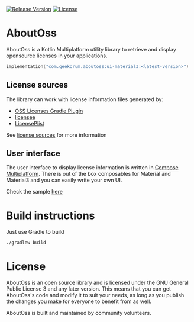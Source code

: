 [![Release Version](https://img.shields.io/maven-central/v/com.geekorum.aboutoss/core?label=release)](https://search.maven.org/#search%7Cga%7C1%7Caboutoss)
[![License](https://img.shields.io/github/license/fbarthelery/AboutOss)](https://github.com/fbarthelery/AboutOss/blob/main/LICENSE)

AboutOss
==========

AboutOss is a Kotlin Multiplatform utility library to retrieve and display opensource licenses in your applications.

```kotlin title="build.gradle.kts"
implementation("com.geekorum.aboutoss:ui-material3:<latest-version>")
```

License sources
---------------

The library can work with license information files generated by:

- [OSS Licenses Gradle Plugin](https://github.com/google/play-services-plugins/tree/main/oss-licenses-plugin)
- [licensee](https://github.com/cashapp/licensee)
- [LicensePlist](https://github.com/mono0926/LicensePlist)

See [license sources](license-sources.md) for more information

User interface
--------------

The user interface to display license information is written in [Compose Multiplatform](https://github.com/JetBrains/compose-multiplatform).
There is out of the box composables for Material and Material3 and you can easily write your own UI.

Check the sample [here](https://github.com/fbarthelery/AboutOss/tree/main/sample)

Build instructions
==================

Just use Gradle to build

    ./gradlew build


License
=======

AboutOss is an open source library and is licensed under the GNU General Public License 3 and any later version.
This means that you can get AboutOss's code and modify it to suit your needs, as long as you publish the changes
you make for everyone to benefit from as well.

AboutOss is built and maintained by community volunteers.
